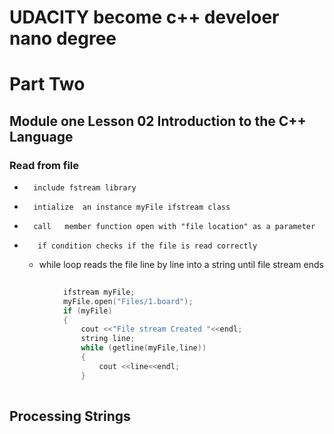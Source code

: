 # UDACITY become c++ develoer nano degree



#   Part Two 
##      Module one Lesson 02 Introduction to the C++ Language
    
###  Read from file 
-       include fstream library 
-       intialize  an instance myFile ifstream class
-       call   member function open with "file location" as a parameter
-        if condition checks if the file is read correctly 
    - while loop reads the file line by line into a string until file stream ends 
        
```C++
        
            ifstream myFile; 
            myFile.open("Files/1.board");
            if (myFile)
            {
                cout <<"File stream Created "<<endl; 
                string line; 
                while (getline(myFile,line))
                {
                    cout <<line<<endl; 
                }
                
```
##      Processing Strings




